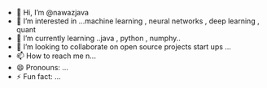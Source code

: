 - 👋 Hi, I’m @nawazjava
- 👀 I’m interested in ...machine learning , neural networks , deep learning , quant
- 🌱 I’m currently learning ..java , python , numphy..
- 💞️ I’m looking to collaborate on open source projects start ups ...
- 📫 How to reach me n...
- 😄 Pronouns: ...
- ⚡ Fun fact: ...

<!---
nawazjava/nawazjava is a ✨ special ✨ repository because its `README.md` (this file) appears on your GitHub profile.
You can click the Preview link to take a look at your changes.
--->
